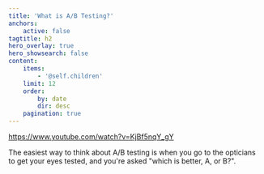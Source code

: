 ```yaml
---
title: 'What is A/B Testing?'
anchors:
    active: false
tagtitle: h2
hero_overlay: true
hero_showsearch: false
content:
    items:
        - '@self.children'
    limit: 12
    order:
        by: date
        dir: desc
    pagination: true
---
```


https://www.youtube.com/watch?v=KjBf5nqY_gY

The easiest way to think about A/B testing is when you go to the opticians to get your eyes tested, and you're asked "which is better, A, or B?".

